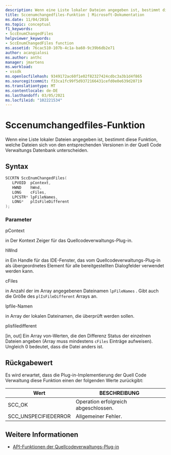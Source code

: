 ```yaml
---
description: Wenn eine Liste lokaler Dateien angegeben ist, bestimmt diese Funktion, welche Dateien sich von den entsprechenden Versionen in der Quell Code Verwaltungs Datenbank unterscheiden.
title: Sccenumchangedfiles-Funktion | Microsoft-Dokumentation
ms.date: 11/04/2016
ms.topic: conceptual
f1_keywords:
- SccEnumChangedFiles
helpviewer_keywords:
- SccEnumChangedFiles function
ms.assetid: 76cac510-107b-4c1a-ba60-9c39b6db2e71
author: acangialosi
ms.author: anthc
manager: jmartens
ms.workload:
- vssdk
ms.openlocfilehash: 9349172ac60f1e02f82327424cdbc3a3b1d4f865
ms.sourcegitcommit: f33ca1fc99f5d9372166431cefd0e0e639d20719
ms.translationtype: MT
ms.contentlocale: de-DE
ms.lasthandoff: 03/05/2021
ms.locfileid: "102221534"
---
```

# <a name="sccenumchangedfiles-function"></a>Sccenumchangedfiles-Funktion
Wenn eine Liste lokaler Dateien angegeben ist, bestimmt diese Funktion, welche Dateien sich von den entsprechenden Versionen in der Quell Code Verwaltungs Datenbank unterscheiden.

## <a name="syntax"></a>Syntax

```cpp
SCCRTN SccEnumChangedFiles(
   LPVOID  pContext,
   HWND    hWnd,
   LONG    cFiles,
   LPCSTR* lpFileNames,
   LONG*   plIsFileDifferent
);
```

### <a name="parameters"></a>Parameter
 pContext

in Der Kontext Zeiger für das Quellcodeverwaltungs-Plug-in.

 hWnd

in Ein Handle für das IDE-Fenster, das vom Quellcodeverwaltungs-Plug-in als übergeordnetes Element für alle bereitgestellten Dialogfelder verwendet werden kann.

 cFiles

in Anzahl der im Array angegebenen Dateinamen `lpFileNames` . Gibt auch die Größe des `plIsFileDifferent` Arrays an.

 lpfile-Namen

in Array der lokalen Dateinamen, die überprüft werden sollen.

 plisfiledifferent

[in, out] Ein Array von-Werten, die den Differenz Status der einzelnen Dateien angeben (Array muss mindestens `cFiles` Einträge aufweisen). Ungleich 0 bedeutet, dass die Datei anders ist.

## <a name="return-value"></a>Rückgabewert
 Es wird erwartet, dass die Plug-in-Implementierung der Quell Code Verwaltung diese Funktion einen der folgenden Werte zurückgibt:

|Wert|BESCHREIBUNG|
|-----------|-----------------|
|SCC_OK|Operation erfolgreich abgeschlossen.|
|SCC_UNSPECIFIEDERROR|Allgemeiner Fehler.|

## <a name="see-also"></a>Weitere Informationen
- [API-Funktionen der Quellcodeverwaltungs-Plug-in](../extensibility/source-control-plug-in-api-functions.md)
